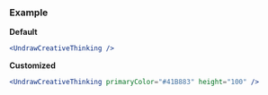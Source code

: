 ### Example

**Default**
```jsx
<UndrawCreativeThinking />
```

**Customized**
```jsx
<UndrawCreativeThinking primaryColor="#41B883" height="100" />
```
